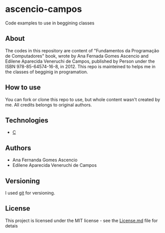 # ascencio-campos
Code examples to use in beggining classes

## About
The codes in this repository are content of "Fundamentos da Programação de Computadores" book,
wrote by Ana Fernada Gomes Ascencio and Edilene Aparecida Veneruchi de Campos, published by Person under the
ISBN 978-85-64574-16-8, in 2012.
This repo is mainteined to helps me in the classes of begginig in programation.

## How to use
You can fork or clone this repo to use, but whole content wasn't created by me. All credits belongs to original authors.

## Technologies

* [C](https://www.learn-c.org/)

## Authors

* Ana Fernanda Gomes Ascencio
* Edilene Aparecida Veneruchi de Campos

## Versioning

I used [git](https://git-scm.com) for versioning.

## License

This project is licensed under the MIT license - see the [License.md](./license) file for detais